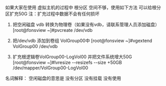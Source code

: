 如果大家在使用 虚拟主机的过程中
根分区 空间不够，使用如下方法 可以给根分区扩充50G
注：扩充过程中数据不会有任何损坏

1. 把空闲磁盘 vdb 转换为物理卷（如果没有vdb，请联系管理人员添加磁盘）
[root@fonsview ~]#pvcreate /dev/vdb

2. 把/dev/vdb 添加到卷组 VolGroup00中
[root@fonsview ~]#vgextend VolGroup00 /dev/vdb

3. 扩充根逻辑卷VolGroup00-LogVol00   并把文件系统增大50G
[root@fonsview ~]#lvresize --resizefs --size +50GB /dev/mapper/VolGroup00-LogVol00

名词解释：
空闲磁盘的意思是 没有分区 没有挂载 没有使用